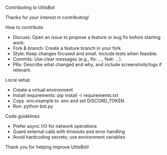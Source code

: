 Contributing to UtilsBot

Thanks for your interest in contributing!

How to contribute
- Discuss: Open an issue to propose a feature or bug fix before starting work.
- Fork & branch: Create a feature branch in your fork.
- Style: Keep changes focused and small. Include tests when feasible.
- Commits: Use clear messages (e.g., fix: ..., feat: ...).
- PRs: Describe what changed and why, and include screenshots/logs if relevant.

Local setup
- Create a virtual environment
- Install requirements: pip install -r requirements.txt
- Copy .env.example to .env and set DISCORD_TOKEN
- Run: python bot.py

Code guidelines
- Prefer async I/O for network operations
- Guard external calls with timeouts and error handling
- Avoid hardcoding secrets; use environment variables

Thank you for helping improve UtilsBot!
